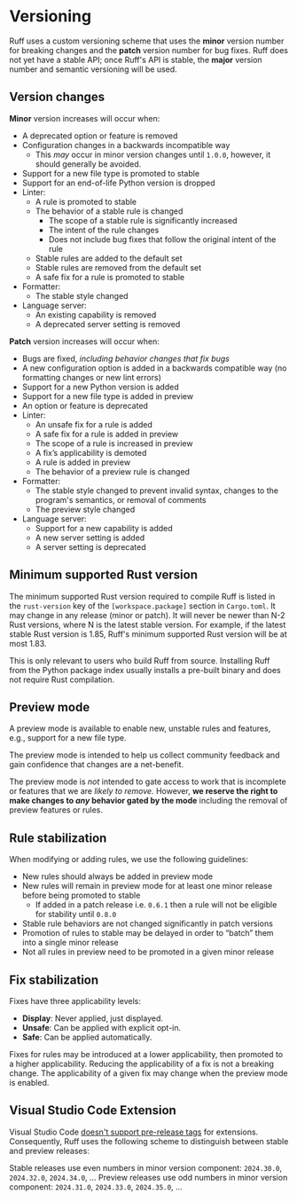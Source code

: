 # Versioning

Ruff uses a custom versioning scheme that uses the **minor** version number for breaking changes and the **patch** version number for bug fixes. Ruff does not yet have a stable API; once Ruff's API is stable, the **major** version number and semantic versioning will be used.

## Version changes

**Minor** version increases will occur when:

- A deprecated option or feature is removed
- Configuration changes in a backwards incompatible way
    - This _may_ occur in minor version changes until `1.0.0`, however, it should generally be avoided.
- Support for a new file type is promoted to stable
- Support for an end-of-life Python version is dropped
- Linter:
    - A rule is promoted to stable
    - The behavior of a stable rule is changed
        - The scope of a stable rule is significantly increased
        - The intent of the rule changes
        - Does not include bug fixes that follow the original intent of the rule
    - Stable rules are added to the default set
    - Stable rules are removed from the default set
    - A safe fix for a rule is promoted to stable
- Formatter:
     - The stable style changed
- Language server:
    - An existing capability is removed
    - A deprecated server setting is removed

**Patch** version increases will occur when:

- Bugs are fixed, _including behavior changes that fix bugs_
- A new configuration option is added in a backwards compatible way (no formatting changes or new lint errors)
- Support for a new Python version is added
- Support for a new file type is added in preview
- An option or feature is deprecated
- Linter:
    - An unsafe fix for a rule is added
    - A safe fix for a rule is added in preview
    - The scope of a rule is increased in preview
    - A fix’s applicability is demoted
    - A rule is added in preview
    - The behavior of a preview rule is changed
- Formatter:
    - The stable style changed to prevent invalid syntax, changes to the program's semantics, or removal of comments
    - The preview style changed
- Language server:
    - Support for a new capability is added
    - A new server setting is added
    - A server setting is deprecated

## Minimum supported Rust version

The minimum supported Rust version required to compile Ruff is listed in the `rust-version` key of
the `[workspace.package]` section in `Cargo.toml`. It may change in any release (minor or patch). It
will never be newer than N-2 Rust versions, where N is the latest stable version. For example, if
the latest stable Rust version is 1.85, Ruff's minimum supported Rust version will be at most 1.83.

This is only relevant to users who build Ruff from source. Installing Ruff from the Python package
index usually installs a pre-built binary and does not require Rust compilation.

## Preview mode

A preview mode is available to enable new, unstable rules and features, e.g., support for a new file type.

The preview mode is intended to help us collect community feedback and gain confidence that changes are a net-benefit.

The preview mode is _not_ intended to gate access to work that is incomplete or features that we are _likely to remove._ However, **we reserve the right to make changes to _any_ behavior gated by the mode** including the removal of preview features or rules.

## Rule stabilization

When modifying or adding rules, we use the following guidelines:

- New rules should always be added in preview mode
- New rules will remain in preview mode for at least one minor release before being promoted to stable
    - If added in a patch release i.e. `0.6.1` then a rule will not be eligible for stability until `0.8.0`
- Stable rule behaviors are not changed significantly in patch versions
- Promotion of rules to stable may be delayed in order to “batch” them into a single minor release
- Not all rules in preview need to be promoted in a given minor release

## Fix stabilization

Fixes have three applicability levels:

- **Display**: Never applied, just displayed.
- **Unsafe**: Can be applied with explicit opt-in.
- **Safe**: Can be applied automatically.

Fixes for rules may be introduced at a lower applicability, then promoted to a higher applicability. Reducing the applicability of a fix is not a breaking change. The applicability of a given fix may change when the preview mode is enabled.

## Visual Studio Code Extension

Visual Studio Code [doesn't support pre-release
tags](https://code.visualstudio.com/api/working-with-extensions/publishing-extension#prerelease-extensions)
for extensions. Consequently, Ruff uses the following scheme to distinguish between stable and
preview releases:

Stable releases use even numbers in minor version component: `2024.30.0`, `2024.32.0`, `2024.34.0`, …
Preview releases use odd numbers in minor version component: `2024.31.0`, `2024.33.0`, `2024.35.0`, …
